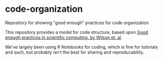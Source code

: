 # code-organization
Repository for showing "good enough" practices for code organization


This repository provides a model for code structure, based upon [Good enough practices in scientific computing, by Wilson et. al](https://journals.plos.org/ploscompbiol/article?id=10.1371/journal.pcbi.1005510).


We've largely been using R Notebooks for coding, which is fine for tutorials and such, but probably isn't the best for sharing and reproducability. 